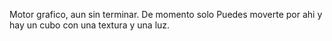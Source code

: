 Motor grafico, aun sin terminar.
De momento solo Puedes moverte por ahi y hay un cubo con una textura y una luz.
